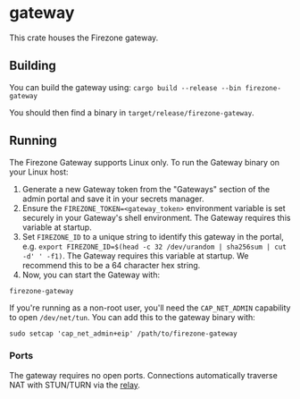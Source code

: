 # gateway

This crate houses the Firezone gateway.

## Building

You can build the gateway using: `cargo build --release --bin firezone-gateway`

You should then find a binary in `target/release/firezone-gateway`.

## Running

The Firezone Gateway supports Linux only. To run the Gateway binary on your
Linux host:

1. Generate a new Gateway token from the "Gateways" section of the admin portal
   and save it in your secrets manager.
1. Ensure the `FIREZONE_TOKEN=<gateway_token>` environment variable is set
   securely in your Gateway's shell environment. The Gateway requires this
   variable at startup.
1. Set `FIREZONE_ID` to a unique string to identify this gateway in the portal,
   e.g. `export FIREZONE_ID=$(head -c 32 /dev/urandom | sha256sum | cut -d' ' -f1)`. The Gateway requires this variable at
   startup. We recommend this to be a 64 character hex string.
1. Now, you can start the Gateway with:

```
firezone-gateway
```

If you're running as a non-root user, you'll need the `CAP_NET_ADMIN` capability
to open `/dev/net/tun`. You can add this to the gateway binary with:

```
sudo setcap 'cap_net_admin+eip' /path/to/firezone-gateway
```

### Ports

The gateway requires no open ports. Connections automatically traverse NAT with
STUN/TURN via the [relay](../relay).
